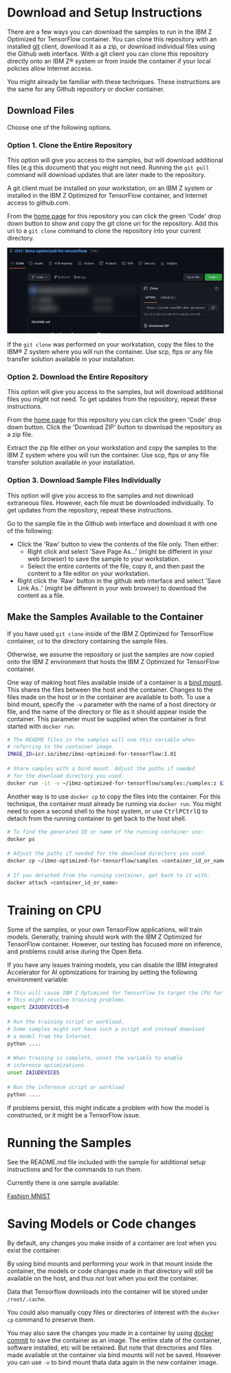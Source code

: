 # Download and Setup Instructions

There are a few ways you can download the samples to run in the IBM Z Optimized for TensorFlow container. You can clone this repository with an installed [git](https://git-scm.com) client, download it as a zip, or download individual files using the Github web interface. With a git client you can clone this repository directly onto an IBM Z&reg; system or from inside the container if your local policies allow Internet access.

You might already be familiar with these techniques. These instructions are the same for any Github repository or docker container.

## Download Files

Choose one of the following options.

### Option 1. Clone the Entire Repository

This option will give you access to the samples, but will download additional files (e.g this document) that you might not need. Running the `git pull` command will download updates that are later made to the repository.

A git client must be installed on your workstation, on an IBM Z system or installed in the IBM Z Optimized for TensorFlow container, and Internet access to github.com.

From the [home page](https://github.com/IBM/ibmz-optimized-for-tensorflow) for this repository you can click the green 'Code' drop down button to show and copy the git clone uri for the repository. Add this uri to a `git clone` command to clone the repository into your current directory.

![Github repository green code drop down button](github-green-code-button-dropdown.png)

If the `git clone` was performed on your workstation, copy the files to the IBM&reg; Z system where you will run the container. Use scp, ftps or any file transfer solution available in your installation.

### Option 2. Download the Entire Repository

This option will give you access to the samples, but will download additional files you might not need. To get updates from the repository, repeat these instructions.

From the [home page](https://github.com/IBM/ibmz-optimized-for-tensorflow) for this repository you can click the green 'Code' drop down button. Click the 'Download ZIP' button to download the repository as a zip file.

Extract the zip file either on your workstation and copy the samples to the IBM Z system where you will run the container. Use scp, ftps or any file transfer solution available in your installation.

### Option 3. Download Sample Files Individually

This option will give you access to the samples and not download extraneous files. However, each file must be downloaded individually. To get updates from the repository, repeat these instructions.

Go to the sample file in the Github web interface and download it with one of the following:

- Click the 'Raw' button to view the contents of the file only. Then either:
  - Right click and select 'Save Page As...' (might be different in your web browser) to save the sample to  your workstation.
  - Select the entire contents of the file, copy it, and then past the content to a file editor on your workstation.
- Right click the 'Raw' button in the github web interface and select 'Save Link As..'  (might be different in your web browser) to download the content as a file.

## Make the Samples Available to the Container

If you have used `git clone` inside of the IBM Z Optimized for TensorFlow container, `cd` to the directory containing the sample files.

Otherwise, we assume the repository or just the samples are now copied onto the IBM Z environment that hosts the IBM Z Optimized for TensorFlow container.

One way of making host files available inside of a container is a [bind mount](https://docs.docker.com/storage/bind-mounts/). This shares the files between the host and the container. Changes to the files made on the host or in the container are available to both. To use a bind mount, specify the `-v` parameter with the name of a host directory or file, and the name of the directory or file as it should appear inside the container. This parameter must be supplied when the container is first started with `docker run`.

```bash
# The README files in the samples will use this variable when
# referring to the container image.
IMAGE_ID=icr.io/ibmz/ibmz-optimized-for-tensorflow:1.01

# Share samples with a bind mount. Adjust the paths if needed
# for the download directory you used.
docker run -it -v ~/ibmz-optimized-for-tensorflow/samples:/samples:z $IMAGE_ID /bin/bash
```

Another way is to use `docker cp` to copy the files into the container. For this technique, the container must already be running via `docker run`. You might need to open a second shell to the host system, or use <kbd>Ctrl</kbd><kbd>P</kbd><kbd>Ctrl</kbd><kbd>Q</kbd> to detach from the running container to get back to the host shell.

```bash
# To find the generated ID or name of the running container use:
docker ps

# Adjust the paths if needed for the download directory you used.
docker cp ~/ibmz-optimized-for-tensorflow/samples <container_id_or_name>:/samples

# If you detached from the running container, get back to it with.
docker attach <container_id_or_name>
```

# Training on CPU

Some of the samples, or your own TensorFlow applications, will train models. Generally, training should work with the IBM Z Optimized for TensorFlow container. However, our testing has focused more on inference, and problems could arise during the Open Beta.

If you have any issues training models, you can disable the IBM Integrated Accelerator for AI optimizations for training by setting the following environment variable:

```bash
# This will cause IBM Z Optimized for TensorFlow to target the CPU for all operations.
# This might resolve training problems.
export ZAIUDEVICES=0

# Run the training script or workload. 
# Some samples might not have such a script and instead download 
# a model from the Internet.
python ....

# When training is complete, unset the variable to enable 
# inference optimizations.
unset ZAIUDEVICES

# Run the inference script or workload
python ....
```

If problems persist, this might indicate a problem with how the model is constructed, or it might be a TensorFlow issue.

# Running the Samples

See the README.md file included with the sample for additional setup instructions and for the commands to run them.

Currently there is one sample available:

[Fashion MNIST](fashion-mnist)

# Saving Models or Code changes

By default, any changes you make inside of a container are lost when you exist the container.

By using bind mounts and performing your work in that mount inside the container, the models or code changes made in that directory will still be available on the host, and thus not lost when you exit the container.

Data that Tensorflow downloads into the container will be stored under `/root/.cache`.

You could also manually copy files or directories of interest with the `docker cp` command to preserve them.

You may also save the changes you made in a container by using [docker commit](https://docs.docker.com/engine/reference/commandline/commit/) to save the container as an image. The entire state of the container, software installed, etc will be retained. But note that directories and files made available ot the container via bind mounts will not be saved. However you can use `-v` to bind mount thata data again in the new container image.
